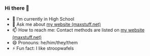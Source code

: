 ### Hi there 👋

- 🌱 I’m currently in High School
- 💬 Ask me about [my website (maxstuff.net)](https://maxstuff.net)
- 📫 How to reach me: Contact methods are listed on [my website (maxstuff.net)](https://maxstuff.net)
- 😄 Pronouns: he/him/they/them
- ⚡ Fun fact: I like stroopwafels

<!--
- 🔭 I’m currently working on ...
- 👯 I’m looking to collaborate on ...
- 🤔 I’m looking for help with ...
-->
